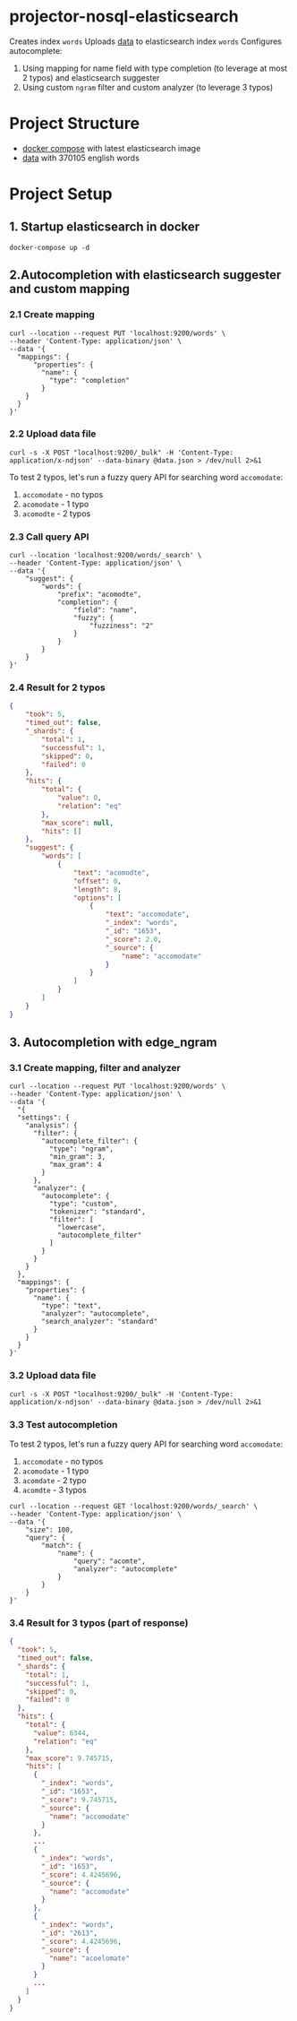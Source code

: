 # projector-nosql-elasticsearch
Creates index `words`
Uploads [data](data.json) to elasticsearch index `words`
Configures autocomplete:
1. Using mapping for name field with type completion (to leverage at most 2 typos) and elasticsearch suggester
2. Using custom `ngram` filter and custom analyzer (to leverage 3 typos)

# Project Structure
- [docker compose](./docker-compose.yml) with latest elasticsearch image
- [data](./data.json) with 370105 english words

# Project Setup
## 1. Startup elasticsearch in docker
```shell
docker-compose up -d
```
## 2.Autocompletion with elasticsearch suggester and custom mapping

### 2.1 Create mapping

```shell
curl --location --request PUT 'localhost:9200/words' \
--header 'Content-Type: application/json' \
--data '{
  "mappings": {
      "properties": {
        "name": {
          "type": "completion"
        }
    }
  }
}'
```
### 2.2 Upload data file

```shell
curl -s -X POST "localhost:9200/_bulk" -H 'Content-Type: application/x-ndjson' --data-binary @data.json > /dev/null 2>&1
```

To test 2 typos, let's run a fuzzy query API for searching word `accomodate`:
1. `accomodate` - no typos
2. `acomodate` - 1 typo
3. `acomodte` - 2 typos

### 2.3 Call query API

```shell
curl --location 'localhost:9200/words/_search' \
--header 'Content-Type: application/json' \
--data '{
    "suggest": {
        "words": {
            "prefix": "acomodte",
            "completion": {
                "field": "name",
                "fuzzy": {
                    "fuzziness": "2"
                }
            }
        }
    }
}'
```

### 2.4 Result for 2 typos

```json
{
    "took": 5,
    "timed_out": false,
    "_shards": {
        "total": 1,
        "successful": 1,
        "skipped": 0,
        "failed": 0
    },
    "hits": {
        "total": {
            "value": 0,
            "relation": "eq"
        },
        "max_score": null,
        "hits": []
    },
    "suggest": {
        "words": [
            {
                "text": "acomodte",
                "offset": 0,
                "length": 8,
                "options": [
                    {
                        "text": "accomodate",
                        "_index": "words",
                        "_id": "1653",
                        "_score": 2.0,
                        "_source": {
                            "name": "accomodate"
                        }
                    }
                ]
            }
        ]
    }
}
```


## 3. Autocompletion with edge_ngram
### 3.1 Create mapping, filter and analyzer

```shell
curl --location --request PUT 'localhost:9200/words' \
--header 'Content-Type: application/json' \
--data '{
  "{
  "settings": {
    "analysis": {
      "filter": {
        "autocomplete_filter": { 
          "type": "ngram",
          "min_gram": 3,
          "max_gram": 4
        }
      },
      "analyzer": {
        "autocomplete": { 
          "type": "custom",
          "tokenizer": "standard",
          "filter": [
            "lowercase",
            "autocomplete_filter"
          ]
        }
      }
    }
  },
  "mappings": {
    "properties": {
      "name": {
        "type": "text",
        "analyzer": "autocomplete", 
        "search_analyzer": "standard"
      }
    }
  }
}'
```

### 3.2 Upload data file

```shell
curl -s -X POST "localhost:9200/_bulk" -H 'Content-Type: application/x-ndjson' --data-binary @data.json > /dev/null 2>&1
```

### 3.3 Test autocompletion

To test 2 typos, let's run a fuzzy query API for searching word `accomodate`:
1. `accomodate` - no typos
2. `acomodate` - 1 typo
3. `acomdate` - 2 typo
4. `acomdte` - 3 typos

```shell
curl --location --request GET 'localhost:9200/words/_search' \
--header 'Content-Type: application/json' \
--data '{
    "size": 100,
    "query": {
        "match": {
            "name": {
                "query": "acomte",
                "analyzer": "autocomplete"
            }
        }
    }
}'
```

### 3.4 Result for 3 typos (part of response)

```json
{
  "took": 5,
  "timed_out": false,
  "_shards": {
    "total": 1,
    "successful": 1,
    "skipped": 0,
    "failed": 0
  },
  "hits": {
    "total": {
      "value": 6344,
      "relation": "eq"
    },
    "max_score": 9.745715,
    "hits": [
      {
        "_index": "words",
        "_id": "1653",
        "_score": 9.745715,
        "_source": {
          "name": "accomodate"
        }
      },
      ...
      {
        "_index": "words",
        "_id": "1653",
        "_score": 4.4245696,
        "_source": {
          "name": "accomodate"
        }
      },
      {
        "_index": "words",
        "_id": "2613",
        "_score": 4.4245696,
        "_source": {
          "name": "acoelomate"
        }
      }
      ...
    ]
  }
}
```